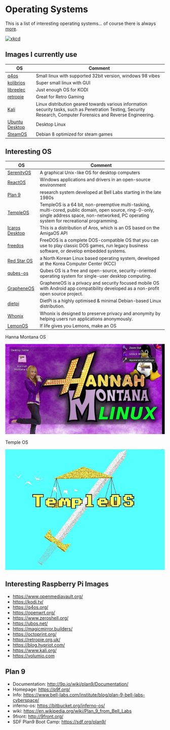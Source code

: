 # Operating Systems

This is a list of interesting operating systems... of course there is always [more](https://github.com/prathyvsh/os-catalog).

[![xkcd](https://imgs.xkcd.com/comics/mac_pc.png)](https://xkcd.com)

## Images I currently use

| OS                                                    | Comment                                                                                                                                                           |
|-------------------------------------------------------|-------------------------------------------------------------------------------------------------------------------------------------------------------------------|
| [q4os](https://q4os.org)                              | Small linux with supported 32bit version, windows 98 vibes                                                                                                        |
| [kolibrios](http://kolibrios.org)                     | Super small linux with GUI                                                                                                                                        |
| [libreelec](https://libreelec.tv/)                    | Just enough OS for KODI                                                                                                                                           |
| [retropie](https://retropie.org.uk/)                  | Great for Retro Gaming                                                                                                                                            |
| [Kali](https://www.kali.org/)                         | Linux distribution geared towards various information security tasks, such as Penetration Testing, Security Research, Computer Forensics and Reverse Engineering. |
| [Ubuntu Desktop](https://ubuntu.com/download/desktop) | Desktop Linux                                                                                                                                                     |
| [SteamOS](https://store.steampowered.com/steamos)     | Debian 8 optimized for steam games                                                                                                                                |

## Interesting OS

| OS                                                   | Comment                                                                                                                                                                                          |
|------------------------------------------------------|--------------------------------------------------------------------------------------------------------------------------------------------------------------------------------------------------|
| [SerenityOS](https://serenityos.org/)                | A graphical Unix-like OS for desktop computers                                                                                                                                                   |
| [ReactOS](https://reactos.org/)                      | Windows applications and drivers in an open-source environment                                                                                                                                   |
| [Plan 9](https://9p.io/plan9/)                       | research system developed at Bell Labs starting in the late 1980s                                                                                                                                |
| [TempleOS](https://templeos.org/)                    | TempleOS is a 64 bit, non-preemptive multi-tasking, multi-cored, public domain, open source, ring-0-only, single address space, non-networked, PC operating system for recreational programming. |
| [Icaros Desktop](https://vmwaros.blogspot.com/)      | This is a distribution of Aros, which is an OS based on the AmigaOS API                                                                                                                          |
| [freedos](http://www.freedos.org/)                   | FreeDOS is a complete DOS-compatible OS that you can use to play classic DOS games, run legacy business software, or develop embedded systems.                                                   |
| [Red Star OS](https://archiveos.org/redstar/)        | a North Korean Linux based operating system, developed at the Korea Computer Center (KCC)                                                                                                        |
| [qubes-os](https://www.qubes-os.org/)                | Qubes OS is a free and open-source, security-oriented operating system for single-user desktop computing.                                                                                        |
| [GrapheneOS](https://grapheneos.org/)                | GrapheneOS is a privacy and security focused mobile OS with Android app compatibility developed as a non-profit open source project.                                                             |
| [dietpi](https://dietpi.com/)                        | DietPi is a highly optimised & minimal Debian-based Linux distribution.                                                                                                                          |
| [Whonix](https://www.whonix.org/)                    | Whonix is designed to preserve privacy and anonymity by helping users run applications anonymously.                                                                                              |
| [LemonOS](https://github.com/LemonOSProject/LemonOS) | If life gives you Lemons, make an OS                                                                                                                                                             |

Hanna Montana OS

![_hannamontanaOS](_hannamontanaOS.jpg)

Temple OS

![_templeOS](_templeOS.jpg)

## Interesting Raspberry Pi Images

- <https://www.openmediavault.org/>
- <https://kodi.tv/>
- <https://q4os.org/>
- <https://openwrt.org/>
- <https://www.zeroshell.org/>
- <https://ubos.net/>
- <https://magicmirror.builders/>
- <https://octoprint.org/>
- <https://retropie.org.uk/>
- <https://blog.hypriot.com/>
- <https://www.kali.org/>
- <https://volumio.com>

## Plan 9

- Documentation: <http://9p.io/wiki/plan9/Documentation/>
- Homepage: <https://p9f.org/>
- Info: <https://www.bell-labs.com/institute/blog/plan-9-bell-labs-cyberspace/>
- inferno-os: <https://bitbucket.org/inferno-os/>
- wiki: <https://en.wikipedia.org/wiki/Plan_9_from_Bell_Labs>
- 9front: <http://9front.org/>
- SDF Plan9 Boot Camp: <https://sdf.org/plan9/>
